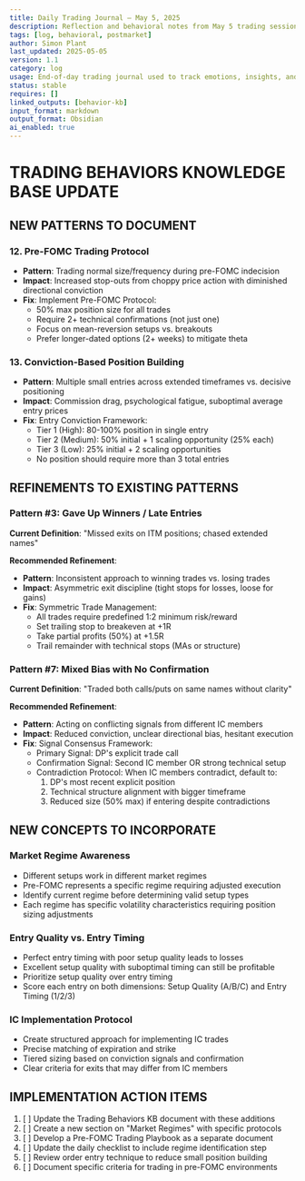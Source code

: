 ```yaml
---
title: Daily Trading Journal – May 5, 2025  
description: Reflection and behavioral notes from May 5 trading session  
tags: [log, behavioral, postmarket]  
author: Simon Plant  
last_updated: 2025-05-05  
version: 1.1
category: log  
usage: End-of-day trading journal used to track emotions, insights, and system discipline  
status: stable  
requires: []  
linked_outputs: [behavior-kb]  
input_format: markdown  
output_format: Obsidian  
ai_enabled: true  
---
```


# TRADING BEHAVIORS KNOWLEDGE BASE UPDATE

## NEW PATTERNS TO DOCUMENT

### 12. Pre-FOMC Trading Protocol
- **Pattern**: Trading normal size/frequency during pre-FOMC indecision
- **Impact**: Increased stop-outs from choppy price action with diminished directional conviction
- **Fix**: Implement Pre-FOMC Protocol:
  - 50% max position size for all trades
  - Require 2+ technical confirmations (not just one)
  - Focus on mean-reversion setups vs. breakouts
  - Prefer longer-dated options (2+ weeks) to mitigate theta

### 13. Conviction-Based Position Building
- **Pattern**: Multiple small entries across extended timeframes vs. decisive positioning
- **Impact**: Commission drag, psychological fatigue, suboptimal average entry prices
- **Fix**: Entry Conviction Framework:
  - Tier 1 (High): 80-100% position in single entry
  - Tier 2 (Medium): 50% initial + 1 scaling opportunity (25% each)
  - Tier 3 (Low): 25% initial + 2 scaling opportunities
  - No position should require more than 3 total entries

## REFINEMENTS TO EXISTING PATTERNS

### Pattern #3: Gave Up Winners / Late Entries
**Current Definition**: "Missed exits on ITM positions; chased extended names"

**Recommended Refinement**:
- **Pattern**: Inconsistent approach to winning trades vs. losing trades
- **Impact**: Asymmetric exit discipline (tight stops for losses, loose for gains)
- **Fix**: Symmetric Trade Management:
  - All trades require predefined 1:2 minimum risk/reward
  - Set trailing stop to breakeven at +1R
  - Take partial profits (50%) at +1.5R
  - Trail remainder with technical stops (MAs or structure)

### Pattern #7: Mixed Bias with No Confirmation
**Current Definition**: "Traded both calls/puts on same names without clarity"

**Recommended Refinement**:
- **Pattern**: Acting on conflicting signals from different IC members
- **Impact**: Reduced conviction, unclear directional bias, hesitant execution
- **Fix**: Signal Consensus Framework:
  - Primary Signal: DP's explicit trade call
  - Confirmation Signal: Second IC member OR strong technical setup
  - Contradiction Protocol: When IC members contradict, default to:
    1. DP's most recent explicit position
    2. Technical structure alignment with bigger timeframe
    3. Reduced size (50% max) if entering despite contradictions

## NEW CONCEPTS TO INCORPORATE

### Market Regime Awareness
- Different setups work in different market regimes
- Pre-FOMC represents a specific regime requiring adjusted execution
- Identify current regime before determining valid setup types
- Each regime has specific volatility characteristics requiring position sizing adjustments

### Entry Quality vs. Entry Timing
- Perfect entry timing with poor setup quality leads to losses
- Excellent setup quality with suboptimal timing can still be profitable
- Prioritize setup quality over entry timing
- Score each entry on both dimensions: Setup Quality (A/B/C) and Entry Timing (1/2/3)

### IC Implementation Protocol
- Create structured approach for implementing IC trades
- Precise matching of expiration and strike
- Tiered sizing based on conviction signals and confirmation
- Clear criteria for exits that may differ from IC members

## IMPLEMENTATION ACTION ITEMS

1. [ ] Update the Trading Behaviors KB document with these additions
2. [ ] Create a new section on "Market Regimes" with specific protocols
3. [ ] Develop a Pre-FOMC Trading Playbook as a separate document
4. [ ] Update the daily checklist to include regime identification step
5. [ ] Review order entry technique to reduce small position building
6. [ ] Document specific criteria for trading in pre-FOMC environments
